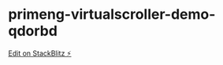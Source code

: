 # primeng-virtualscroller-demo-qdorbd

[Edit on StackBlitz ⚡️](https://stackblitz.com/edit/primeng-virtualscroller-demo-qdorbd)